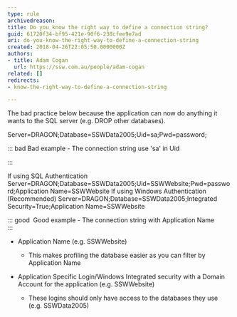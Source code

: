 ```yaml
---
type: rule
archivedreason: 
title: Do you know the right way to define a connection string?
guid: 61720f34-bf95-421e-90f6-238cfee9e7ad
uri: do-you-know-the-right-way-to-define-a-connection-string
created: 2018-04-26T22:05:50.0000000Z
authors:
- title: Adam Cogan
  url: https://ssw.com.au/people/adam-cogan
related: []
redirects:
- know-the-right-way-to-define-a-connection-string

---
```


The bad practice below because the application can now do anything it wants to the SQL server (e.g. DROP other databases). 

Server=DRAGON;Database=SSWData2005;Uid=sa;Pwd=password;


::: bad
Bad example - The connection string use 'sa' in Uid 

:::


<!--endintro-->

If using SQL Authentication
Server=DRAGON;Database=SSWData2005;Uid=SSWWebsite;Pwd=password;Application Name=SSWWebsite 
If using Windows Authentication (Recommended)
Server=DRAGON;Database=SSWData2005;Integrated Security=True;Application Name=SSWWebsite

::: good
 Good example - The connection string with Application Name  
:::


* Application Name (e.g. SSWWebsite)

    * This makes profiling the database easier as you can filter by Application Name
* Application Specific Login/Windows Integrated security with a Domain Account for the application (e.g. SSWWebsite)
    * These logins should only have access to the databases they use (e.g. SSWData2005)
